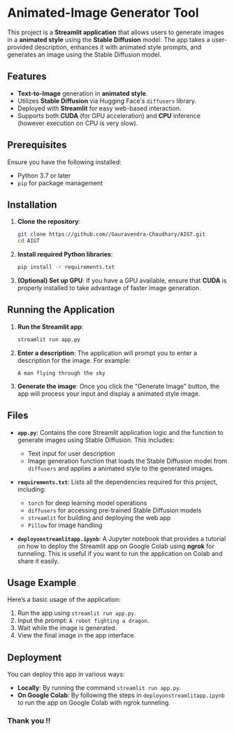 # Animated-Image Generator Tool

This project is a **Streamlit application** that allows users to generate images in a **animated style** using the **Stable Diffusion** model. The app takes a user-provided description, enhances it with animated style prompts, and generates an image using the Stable Diffusion model.

## Features
- **Text-to-Image** generation in **animated style**.
- Utilizes **Stable Diffusion** via Hugging Face's `diffusers` library.
- Deployed with **Streamlit** for easy web-based interaction.
- Supports both **CUDA** (for GPU acceleration) and **CPU** inference (however execution on CPU is very slow).
  
## Prerequisites

Ensure you have the following installed:
- Python 3.7 or later
- `pip` for package management

## Installation

1. **Clone the repository**:
    ```bash
    git clone https://github.com//Gauravendra-Chaudhary/AIGT.git
    cd AIGT
    ```

2. **Install required Python libraries**:
    ```bash
    pip install -r requirements.txt
    ```

3. **(Optional) Set up GPU**: 
   If you have a GPU available, ensure that **CUDA** is properly installed to take advantage of faster image generation.

## Running the Application

1. **Run the Streamlit app**:
    ```bash
    streamlit run app.py
    ```

2. **Enter a description**: The application will prompt you to enter a description for the image. For example:
    ```
    A man flying through the sky
    ```

3. **Generate the image**: Once you click the "Generate Image" button, the app will process your input and display a animated style image.

## Files

- **`app.py`**: Contains the core Streamlit application logic and the function to generate images using Stable Diffusion. This includes:
    - Text input for user description
    - Image generation function that loads the Stable Diffusion model from `diffusers` and applies a animated style to the generated images.
  
- **`requirements.txt`**: Lists all the dependencies required for this project, including:
    - `torch` for deep learning model operations
    - `diffusers` for accessing pre-trained Stable Diffusion models
    - `streamlit` for building and deploying the web app
    - `Pillow` for image handling

- **`deployonstreamlitapp.ipynb`**: A Jupyter notebook that provides a tutorial on how to deploy the Streamlit app on Google Colab using **ngrok** for tunneling. This is useful if you want to run the application on Colab and share it easily.

## Usage Example

Here’s a basic usage of the application:

1. Run the app using `streamlit run app.py`.
2. Input the prompt: `A robot fighting a dragon`.
3. Wait while the image is generated.
4. View the final image in the app interface.

## Deployment

You can deploy this app in various ways:
- **Locally**: By running the command `streamlit run app.py`.
- **On Google Colab**: By following the steps in `deployonstreamlitapp.ipynb` to run the app on Google Colab with ngrok tunneling.

### Thank you !!
